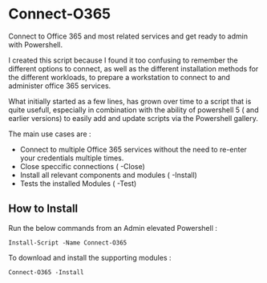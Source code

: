 # Connect-O365
   Connect to Office 365 and most related services and get ready to admin with Powershell.

I created this script because I found it too confusing to remember the different options to connect, as well as the different  installation methods for the different workloads, to prepare a workstation to connect to and administer office 365 services.

What initially started as a few lines, has grown over time to a script that is quite usefull, especially in combination with the ability of powershell 5 ( and earlier versions) to easily add and update scripts via the Powershell gallery.

The main use cases are :  

* Connect to multiple Office 365 services without the need to re-enter your credentials multiple times. 
* Close speccific connections ( -Close) 
* Install all relevant components and modules ( -Install)
* Tests the installed Modules ( -Test) 


How to Install
--------------
Run the below commands from an Admin elevated Powershell :

`Install-Script -Name Connect-O365`

To download and install the supporting modules :

`Connect-O365 -Install`


